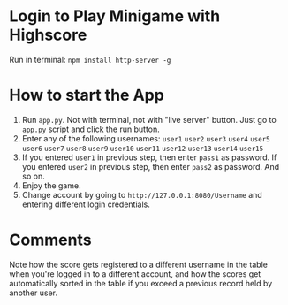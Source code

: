 # Login to Play Minigame with Highscore

Run in terminal:
`npm install http-server -g`

# How to start the App

1. Run `app.py`. Not with terminal, not with "live server" button. Just go to `app.py` script and click the run button. 
2. Enter any of the following usernames:
    `user1`
    `user2`
    `user3`
    `user4`
    `user5`
    `user6`
    `user7`
    `user8`
    `user9`
    `user10`
    `user11`
    `user12`
    `user13`
    `user14`
    `user15`
3. If you entered `user1` in previous step, then enter `pass1` as password. If you entered `user2` in previous step, then enter `pass2` as password. And so on.
4. Enjoy the game. 
5. Change account by going to `http://127.0.0.1:8080/Username` and entering different login credentials.

# Comments
Note how the score gets registered to a different username in the table when you're logged in to a different account, and how the scores get automatically sorted in the table if you exceed a previous record held by another user.